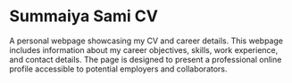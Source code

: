 # Summaiya Sami CV
A personal webpage showcasing my CV and career details. This webpage includes information about my career objectives, skills, work experience, and contact details. The page is designed to present a professional online profile accessible to potential employers and collaborators.
